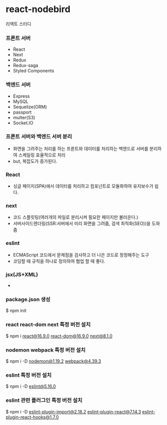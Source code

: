 # react-nodebird
리액트 스터디  

### 프론트 서버
- React  
- Next  
- Redux  
- Redux-saga  
- Styled Components  

### 백엔드 서버
- Express  
- MySQL  
- Sequelize(ORM)  
- passport  
- multer(S3)  
- Socket.IO  

### 프론트 서버와 백엔드 서버 분리
- 화면을 그려주는 처리를 하는 프론트와 데이터를 처리하는 백엔드로 서버를 분리하여 스케일링 효율적으로 처리  
- but, 복잡도가 증가된다.  

### React 
- 싱글 페이지(SPA)에서 데이터를 처리하고 컴포넌트로 모듈화하여 유지보수가 쉽다.

### next 
- 코드 스플릿팅(여러개의 파일로 분리시켜 필요한 페이지만 불러온다.)  
- 서버사이드렌더링(SSR:서버에서 미리 화면을 그려줌, 검색 최적화(SEO))을 도와줌  

### eslint
- ECMAScript 코드에서 문제점을 검사하고 더 나은 코드로 정정해주는 도구  
- 코딩할 때 규칙을 하나로 정의하여 협업 할 때 좋다.  

### jsx(JS+XML)
- 

### package.json 생성
$ npm init  

### react react-dom next 특정 버전 설치
$ npm i react@16.9.0 react-dom@16.9.0 next@8.1.0   

### nodemon webpack 특정 버전 설치
$ npm i -D nodemon@1.19.2 webpack@4.39.3  

### eslint 특정 버전 설치
$ npm i -D eslint@5.16.0  

### eslint 관련 플러그인 특정 버전 설치
$ npm i -D eslint-plugin-import@2.18.2 eslint-plugin-react@7.14.3 eslint-plugin-react-hooks@1.7.0  
